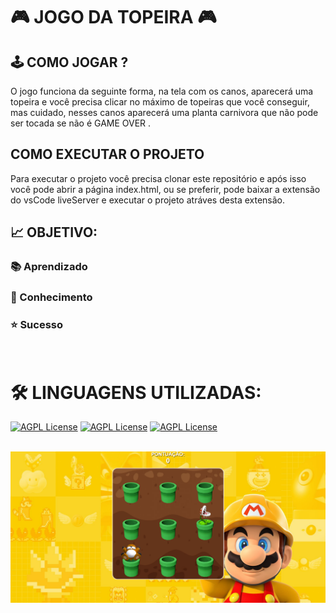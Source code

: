 # 🎮 JOGO DA TOPEIRA 🎮

## 🕹️ COMO JOGAR ?
O jogo funciona da seguinte forma, na tela com os canos, aparecerá uma topeira e você precisa clicar no máximo de topeiras que você conseguir, mas cuidado, nesses canos aparecerá uma planta carnivora que não pode ser tocada se não é GAME OVER .

## COMO EXECUTAR O PROJETO
Para executar o projeto você precisa clonar este repositório e após isso você pode abrir a página index.html, ou se preferir, pode baixar a extensão do vsCode liveServer e executar o projeto atráves desta extensão.

## **📈 OBJETIVO:**
### 📚 Aprendizado
### 🧠 Conhecimento
### ⭐ Sucesso
<br>

# **🛠 LINGUAGENS UTILIZADAS:**
[![AGPL License](https://img.shields.io/badge/HTML-red.svg)](http://www.gnu.org/licenses/agpl-3.0)
[![AGPL License](https://img.shields.io/badge/CSS-blue.svg)](http://www.gnu.org/licenses/agpl-3.0)
[![AGPL License](https://img.shields.io/badge/JAVASCRIPT-yellow.svg)](http://www.gnu.org/licenses/agpl-3.0)
<br><br>


!["./assets/exemplo.png"](./src/images/game.png)